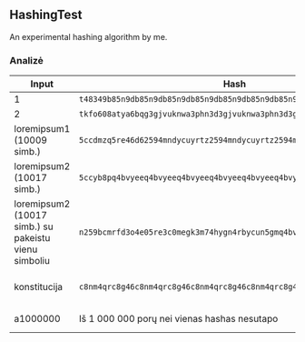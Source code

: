 ## HashingTest

An experimental hashing algorithm by me.

### Analizė
| Input | Hash | Time |
| --- | --- | --- |
| 1 | `t48349b85n9db85n9db85n9db85n9db85n9db85n9db85n9db85n9db85n9db85n` | 260 μs |
| 2 | `tkfo608atya6bqg3gjvuknwa3phn3d3gjvuknwa3phn3d3gjvuknwa3phn3d3gjv` | 269 μs |
| loremipsum1 (10009 simb.) | `5ccdmzq5re46d62594mndycuyrtz2594mndycuyrtz2594mndycuyrtz2594mndy` | 5446 μs |
| loremipsum2 (10017 simb.) | `5ccyb8pq4bvyeeq4bvyeeq4bvyeeq4bvyeeq4bvyeeq4bvyeeq4bvyeeq4bvyeeq` | 3003 μs | 
| loremipsum2 (10017 simb.) su pakeistu vienu simboliu | `n259bcmrfd3o4e05re3c0megk3m74hygn4rbycun5gmq4bvdjm5re3c0megk3m74` | 15987 μs |
| konstitucija | `c8nm4qrc8g46c8nm4qrc8g46c8nm4qrc8g46c8nm4qrc8g46c8nm4qrc8g46c8nm...` | 123513 μs (124 ms) |
| a1000000 | Iš 1 000 000 porų nei vienas hashas nesutapo | 5917 ms |